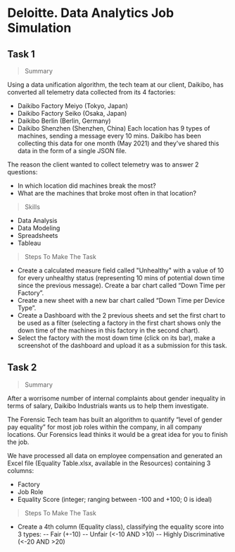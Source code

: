# Deloitte. Data Analytics Job Simulation

## Task 1
> Summary

Using a data unification algorithm, the tech team at our client, Daikibo, has converted all telemetry data collected from its 4 factories:

- Daikibo Factory Meiyo (Tokyo, Japan)
- Daikibo Factory Seiko (Osaka, Japan)
- Daikibo Berlin (Berlin, Germany)
- Daikibo Shenzhen (Shenzhen, China)
Each location has 9 types of machines, sending a message every 10 mins. Daikibo has been collecting this data for one month (May 2021) and they've shared this data in the form of a single JSON file.

The reason the client wanted to collect telemetry was to answer 2 questions:

- In which location did machines break the most?
- What are the machines that broke most often in that location?

> Skills
- Data Analysis
- Data Modeling
- Spreadsheets
- Tableau

> Steps To Make The Task
- Create a calculated measure field called "Unhealthy" with a value of 10 for every unhealthy status (representing 10 mins of potential down time since the previous message).
 Create a bar chart called “Down Time per Factory”.
- Create a new sheet with a new bar chart called “Down Time per Device Type”.
- Create a Dashboard with the 2 previous sheets and set the first chart to be used as a filter (selecting a factory in the first chart shows only the down time of the machines in this factory in the second chart).
- Select the factory with the most down time (click on its bar), make a screenshot of the dashboard and upload it as a submission for this task.


## Task 2
> Summary

After a worrisome number of internal complaints about gender inequality in terms of salary, Daikibo Industrials wants us to help them investigate.

The Forensic Tech team has built an algorithm to quantify “level of gender pay equality” for most job roles within the company, in all company locations. Our Forensics lead thinks it would be a great idea for you to finish the job.

We have processed all data on employee compensation and generated an Excel file (Equality Table.xlsx, available in the Resources) containing 3 columns:
- Factory
- Job Role
- Equality Score (integer; ranging between -100 and +100; 0 is ideal)

> Steps To Make The Task
- Create a 4th column (Equality class), classifying the equality score into 3 types:
-- Fair (+-10)
-- Unfair (<-10 AND >10)
-- Highly Discriminative (<-20 AND >20)
